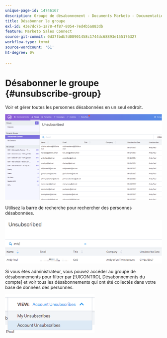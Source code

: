 ```yaml
---
unique-page-id: 14746167
description: Groupe de désabonnement - Documents Marketo - Documentation du produit
title: Désabonner le groupe
exl-id: 43e7dc75-1a78-4f87-8054-7ed4b5a883db
feature: Marketo Sales Connect
source-git-commit: 0d37fbdb7d08901458c1744dc68893e155176327
workflow-type: tm+mt
source-wordcount: '61'
ht-degree: 0%

---
```


# Désabonner le groupe {#unsubscribe-group}

Voir et gérer toutes les personnes désabonnées en un seul endroit.

![](assets/1_c3.png)

Utilisez la barre de recherche pour rechercher des personnes désabonnées.

![](assets/2_c3.png)

Si vous êtes administrateur, vous pouvez accéder au groupe de désabonnements pour filtrer par [!UICONTROL Désabonnements du compte] et voir tous les désabonnements qui ont été collectés dans votre base de données des personnes.

![](assets/3_c3.png)
